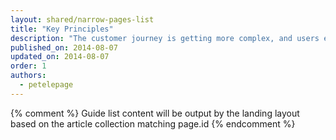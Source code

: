 ```yaml
---
layout: shared/narrow-pages-list
title: "Key Principles"
description: "The customer journey is getting more complex, and users expect to convert on their own terms. Put your users in control."
published_on: 2014-08-07
updated_on: 2014-08-07
order: 1
authors:
  - petelepage
---
```


{% comment %}
Guide list content will be output by the landing layout based on the article collection matching page.id
{% endcomment %}
